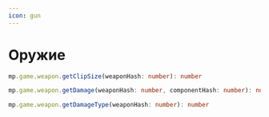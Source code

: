 ```yaml
---
icon: gun
---
```


# Оружие

```typescript
mp.game.weapon.getClipSize(weaponHash: number): number
```

```typescript
mp.game.weapon.getDamage(weaponHash: number, componentHash: number): number
```

```typescript
mp.game.weapon.getDamageType(weaponHash: number): number
```
